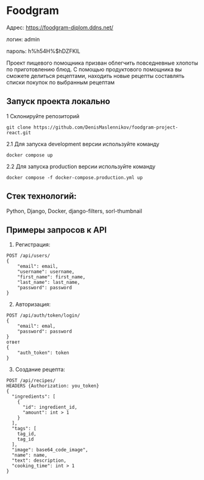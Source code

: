 # Foodgram
Адрес:
https://foodgram-diplom.ddns.net/

логин: admin

пароль: h%h54H%$hDZFKlL

Проект пищевого помощника призван облегчить повседневные хлопоты по 
приготовлению блюд. С помощью продуктового помощника вы сможете делиться 
рецептами, находить новые рецепты составлять списки покупок по выбранным 
рецептам


## Запуск проекта локально
1 Склонируйте репозиторий
```commandline
git clone https://github.com/DenisMaslennikov/foodgram-project-react.git
```
2.1 Для запуска development версии используйте команду
```commandline
docker compose up
```
2.2 Для запуска production версии используйте команду
```commandline
docker compose -f docker-compose.production.yml up
```
## Стек технологий:
Python, Django, Docker, django-filters, sorl-thumbnail

## Примеры запросов к API
1) Регистрация:
```http request
POST /api/users/
{
    "email": email,
    "username": username,
    "first_name": first_name,
    "last_name": last_name,
    "password": password
}
```
2) Авторизация:
```http request
POST /api/auth/token/login/
{
    "email": emal,
    "password": password
}
ответ
{
    "auth_token": token
}
```
3) Создание рецепта:
```http request
POST /api/recipes/
HEADERS {Authorization: you_token}
{
  "ingredients": [
    {
      "id": ingredient_id,
      "amount": int > 1
    }
  ],
  "tags": [
    tag_id,
    tag_id
  ],
  "image": base64_code_image",
  "name": name,
  "text": description,
  "cooking_time": int > 1
}
```
